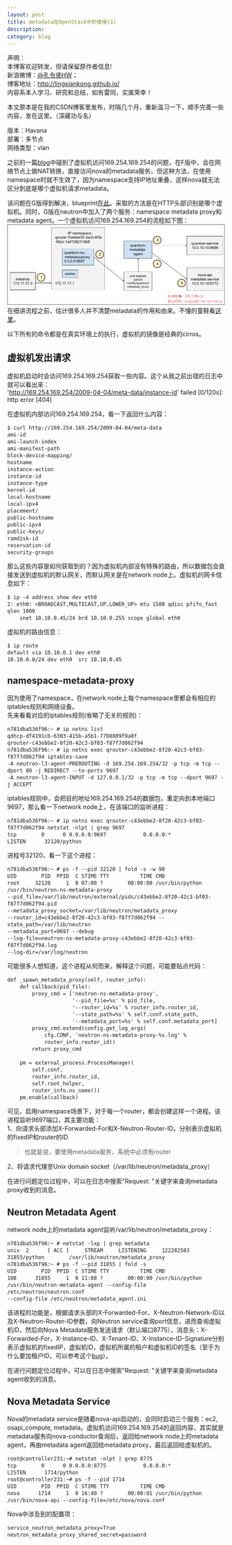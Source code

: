 ```yaml
---
layout: post
title: metadata在OpenStack中的使用(1)
description: 
category: blog
---
```


声明：  
本博客欢迎转发，但请保留原作者信息!  
新浪微博：[@孔令贤HW](http://weibo.com/lingxiankong)；   
博客地址：<http://lingxiankong.github.io/>  
内容系本人学习、研究和总结，如有雷同，实属荣幸！

本文原本是在我的CSDN博客里发布，时隔几个月，重新温习一下，顺手完善一些内容，发在这里。（深藏功与名）

版本：Havana  
部署：多节点  
网络类型：vlan  

之前的一篇[blog](http://blog.csdn.net/lynn_kong/article/details/9112009)中碰到了虚拟机访问169.254.169.254的问题，在F版中，会在网络节点上做NAT转换，直接访问nova的metadata服务，但这种方法，在使用namespace时就不生效了，因为namespace支持IP地址重叠，这样nova就无法区分到底是哪个虚拟机请求metadata。

该问题在G版得到解决，blueprint[在此](https://blueprints.launchpad.net/neutron/+spec/metadata-overlapping-networks)。采取的方法是在HTTP头部识别是哪个虚拟机。同时，G版在neutron中加入了两个服务：namespace metadata proxy和metadata agent。一个虚拟机访问169.254.169.254的流程如下图：  
![](/images/2014-03-25-metadata/1.png)  
在细讲流程之前，估计很多人并不清楚metadata的作用和由来。不懂的童鞋看[这里](http://www.pubyun.com/blog/openstack/%E4%BB%80%E4%B9%88%E6%98%AFopenstack%E7%9A%84-metadata/)。

以下所有的命令都是在真实环境上的执行，虚拟机的镜像是经典的cirros。

## 虚拟机发出请求
虚拟机启动时会访问169.254.169.254获取一些内容。这个从我之前出错的日志中就可以看出来：  
'http://169.254.169.254/2009-04-04/meta-data/instance-id' failed [0/120s]: http error [404]

在虚拟机内部访问169.254.169.254，看一下返回什么内容：

    $ curl http://169.254.169.254/2009-04-04/meta-data
    ami-id
    ami-launch-index
    ami-manifest-path
    block-device-mapping/
    hostname
    instance-action
    instance-id
    instance-type
    kernel-id
    local-hostname
    local-ipv4
    placement/
    public-hostname
    public-ipv4
    public-keys/
    ramdisk-id
    reservation-id
    security-groups

那么这些内容是如何获取到的？因为虚拟机内部没有特殊的路由，所以数据包会直接发送到虚拟机的默认网关，而默认网关是在network node上。虚拟机的网卡信息如下：

    $ ip -4 address show dev eth0
    2: eth0: <BROADCAST,MULTICAST,UP,LOWER_UP> mtu 1500 qdisc pfifo_fast qlen 1000
        inet 10.10.0.45/24 brd 10.10.0.255 scope global eth0

虚拟机的路由信息：

    $ ip route
    default via 10.10.0.1 dev eth0 
    10.10.0.0/24 dev eth0  src 10.10.0.45  

## namespace-metadata-proxy
因为使用了namespace，在network node上每个namespace里都会有相应的iptables规则和网络设备。  
先来看看对应的iptables规则(省略了无关的规则)：

    n781dba536f96:~ # ip netns list
    qdhcp-df4191cb-6303-415b-a5b1-7708809f9a0f
    qrouter-c43ebbe2-8f20-42c3-bf03-f87f7d062f94
    n781dba536f96:~ # ip netns exec qrouter-c43ebbe2-8f20-42c3-bf03-f87f7d062f94 iptables-save
    -A neutron-l3-agent-PREROUTING -d 169.254.169.254/32 -p tcp -m tcp --dport 80 -j REDIRECT --to-ports 9697
    -A neutron-l3-agent-INPUT -d 127.0.0.1/32 -p tcp -m tcp --dport 9697 -j ACCEPT

iptables规则中，会把目的地址169.254.169.254的数据包，重定向到本地端口9697，那么看一下network node上，在该端口的监听进程：

    n781dba536f96:~ # ip netns exec qrouter-c43ebbe2-8f20-42c3-bf03-f87f7d062f94 netstat -nlpt | grep 9697
    tcp        0      0 0.0.0.0:9697            0.0.0.0:*               LISTEN      32120/python 

进程号32120，看一下这个进程：

    n781dba536f96:~ # ps -f --pid 32120 | fold -s -w 90
    UID        PID  PPID  C STIME TTY          TIME CMD
    root     32120     1  0 07:00 ?        00:00:00 /usr/bin/python 
    /usr/bin/neutron-ns-metadata-proxy 
    --pid_file=/var/lib/neutron/external/pids/c43ebbe2-8f20-42c3-bf03-f87f7d062f94.pid 
    --metadata_proxy_socket=/var/lib/neutron/metadata_proxy 
    --router_id=c43ebbe2-8f20-42c3-bf03-f87f7d062f94 --state_path=/var/lib/neutron 
    --metadata_port=9697 --debug 
    --log-file=neutron-ns-metadata-proxy-c43ebbe2-8f20-42c3-bf03-f87f7d062f94.log 
    --log-dir=/var/log/neutron 

可能很多人想知道，这个进程从何而来，解释这个问题，可能要贴点代码：

    def _spawn_metadata_proxy(self, router_info):  
        def callback(pid_file):  
            proxy_cmd = ['neutron-ns-metadata-proxy',  
                         '--pid_file=%s' % pid_file,  
                         '--router_id=%s' % router_info.router_id,  
                         '--state_path=%s' % self.conf.state_path,  
                         '--metadata_port=%s' % self.conf.metadata_port]  
            proxy_cmd.extend(config.get_log_args(  
                cfg.CONF, 'neutron-ns-metadata-proxy-%s.log' %  
                router_info.router_id))  
            return proxy_cmd  
      
        pm = external_process.ProcessManager(  
            self.conf,  
            router_info.router_id,  
            self.root_helper,  
            router_info.ns_name())  
        pm.enable(callback)  

可见，启用namespace场景下，对于每一个router，都会创建这样一个进程。该进程监听9697端口，其主要功能：  
1、向请求头部添加X-Forwarded-For和X-Neutron-Router-ID，分别表示虚拟机的fixedIP和router的ID  

> 也就是说，要使用metadata服务，系统中必须有router

2、将请求代理至Unix domain socket（/var/lib/neutron/metadata_proxy）

在进行问题定位过程中，可以在日志中搜索"Request: "关键字来查询metadata proxy收到的消息。

## Neutron Metadata Agent
network node上的metadata agent监听/var/lib/neutron/metadata_proxy：

    n781dba536f96:~ # netstat -lxp | grep metadata 
    unix  2      [ ACC ]     STREAM     LISTENING     122282583 31855/python        /var/lib/neutron/metadata_proxy
    n781dba536f96:~ # ps -f --pid 31855 | fold -s
    UID        PID  PPID  C STIME TTY          TIME CMD
    108      31855     1  0 11:08 ?        00:00:00 /usr/bin/python 
    /usr/bin/neutron-metadata-agent --config-file /etc/neutron/neutron.conf 
    --config-file /etc/neutron/metadata_agent.ini

该进程的功能是，根据请求头部的X-Forwarded-For、X-Neutron-Network-ID以及X-Neutron-Router-ID参数，向Neutron service查询port信息，进而查询虚拟机ID，然后向Nova Metadata服务发送请求（默认端口8775），消息头：X-Forwarded-For，X-Instance-ID、X-Tenant-ID、X-Instance-ID-Signature分别表示虚拟机的fixedIP，虚拟机ID，虚拟机所属的租户和虚拟机ID的签名（至于为什么要加租户ID，可以参考这个[bug](https://bugs.launchpad.net/neutron/+bug/1235450)）。

在进行问题定位过程中，可以在日志中搜索"Request: "关键字来查询metadata agent收到的消息。

## Nova Metadata Service
Nova的metadata service是随着nova-api启动的，会同时启动三个服务：ec2, osapi_compute, metadata。虚拟机访问169.254.169.254的返回内容，其实就是metadata服务向nova-conductor查询后，返回给network node上的metadata agent，再由metadata agent返回给metadata proxy，最后返回给虚拟机的。

    root@controller231:~# netstat -nlpt | grep 8775  
    tcp        0      0 0.0.0.0:8775            0.0.0.0:*               LISTEN      1714/python       
    root@controller231:~# ps -f --pid 1714  
    UID        PID  PPID  C STIME TTY          TIME CMD  
    nova      1714     1  0 16:40 ?        00:00:01 /usr/bin/python /usr/bin/nova-api --config-file=/etc/nova/nova.conf 

Nova中涉及到的配置项：

    service_neutron_metadata_proxy=True
    neutron_metadata_proxy_shared_secret=password

 
